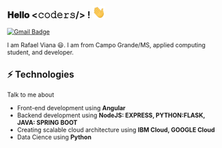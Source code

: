 

<h2> 𝐇𝐞𝐥𝐥𝐨 <𝚌𝚘𝚍𝚎𝚛𝚜/> ! <img src="https://raw.githubusercontent.com/ABSphreak/ABSphreak/master/gifs/Hi.gif" width="30px"></h2>

<!-- 
<div align="center">
    	<img src="https://brunobach.herokuapp.com/image">
</div>
-->
<!-- 
<img align='right' src='https://user-images.githubusercontent.com/5713670/87202985-820dcb80-c2b6-11ea-9f56-7ec461c497c3.gif' width='200"'>
 [![Linkedin Badge](https://img.shields.io/badge/-brunobach-blue?style=flat-square&logo=Linkedin&logoColor=white&link=https://www.linkedin.com/in/bruno-bach/)](https://www.linkedin.com/in/bruno-bach/) [![Outlook Badge](https://img.shields.io/badge/-brunobach_sl-informational?style=flat-square&labelColor=9&logo=Microsoft-
 [![Whatsapp Badge](https://img.shields.io/badge/-Whatsapp-4CA143?style=flat-square&labelColor=4CA143&logo=whatsapp&logoColor=white&link=https://api.whatsapp.com/send?phone=5551980642399&text=Olá!)](https://api.whatsapp.com/send?phone=5551980642399&text=Olá!)
[![Telegram Badge](https://img.shields.io/badge/-Telegram-1ca0f1?style=flat-square&labelColor=1ca0f1&logo=telegram&logoColor=white&link=https://t.me/brunobach)](https://t.me/brunobach) -->


[![Gmail Badge](https://img.shields.io/badge/-rafael.viana-c14438?style=flat-square&logo=Gmail&logoColor=white&link=mailto:rafaelgov95@gmail.com)](mailto:rafaelgov95@gmail.com)

I am Rafael Viana 😃. I am from Campo Grande/MS, applied computing student, and developer.
## ⚡ Technologies
Talk to me about
- Front-end development using **Angular**
- Backend development using **NodeJS: EXPRESS, PYTHON:FLASK, JAVA: SPRING BOOT**
- Creating scalable cloud architecture using **IBM Cloud, GOOGLE Cloud**
- Data Cience using **Python**


